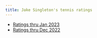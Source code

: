 ```yaml
---
title: Jake Singleton's tennis ratings
---
```


* [Ratings thru Jan 2023](https://jakesingi.github.io/tennis_ratings/feb23)
* [Ratings thru Dec 2022](https://jakesingi.github.io/tennis_ratings/jan23)
